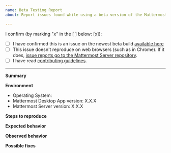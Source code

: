 ```yaml
---
name: Beta Testing Report
about: Report issues found while using a beta version of the Mattermost Desktop App

---
```


I confirm (by marking "x" in the [ ] below: [x]):

- [ ] I have confirmed this is an issue on the newest beta build [available here](https://github.com/mattermost/desktop/tags)
- [ ] This issue doesn't reproduce on web browsers (such as in Chrome). If it does, [issue reports go to the Mattermost Server repository](https://github.com/mattermost/platform/issues).
- [ ] I have read [contributing guidelines](https://github.com/mattermost/desktop/blob/master/CONTRIBUTING.md).

---

**Summary**
<!--
Issue in one concise sentence.
-->

**Environment**
- Operating System:
- Mattermost Desktop App version: X.X.X <!-- See [Help] > [Version Number] -->
- Mattermost Server version: X.X.X <!-- See [Mattermost Menu] > [About Mattermost], where [Mattermost Menu] can be accessed by clicking on three dots next to your profile picture -->

**Steps to reproduce**

**Expected behavior**

**Observed behavior**

<!--
Please include relevant error messages and/or screenshots.
-->

**Possible fixes**

<!--
If you can, link to the line of code that might be responsible for the problem.
-->
